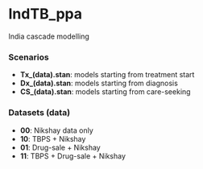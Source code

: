 # IndTB_ppa
India cascade modelling


### Scenarios

- **Tx_(data).stan**: models starting from treatment start
- **Dx_(data).stan**: models starting from diagnosis
- **CS_(data).stan**: models starting from care-seeking


### Datasets (data)

- **00**: Nikshay data only
- **10**: TBPS + Nikshay
- **01**: Drug-sale + Nikshay
- **11**: TBPS + Drug-sale + Nikshay
